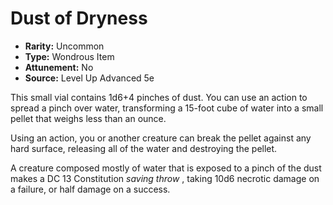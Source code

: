 # Dust of Dryness

- **Rarity:** Uncommon
- **Type:** Wondrous Item
- **Attunement:** No
- **Source:** Level Up Advanced 5e

This small vial contains 1d6+4 pinches of dust. You can use an action to spread a pinch over water, transforming a 15-foot cube of water into a small pellet that weighs less than an ounce. 

Using an action, you or another creature can break the pellet against any hard surface, releasing all of the water and destroying the pellet. 

A creature composed mostly of water that is exposed to a pinch of the dust makes a DC 13 Constitution _saving throw_ , taking 10d6 necrotic damage on a failure, or half damage on a success.
